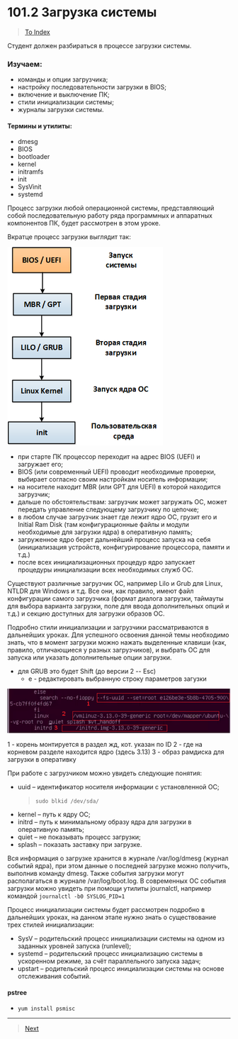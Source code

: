 # 101.2 Загрузка системы

> [To Index](index.md)

Студент должен разбираться в процессе загрузки системы.

### Изучаем:

-	команды и опции загрузчика;
-	настройку последовательности загрузки в BIOS;
-	включение и выключение ПК;
-	стили инициализации системы;
-	журналы загрузки системы.

#### Термины и утилиты:	

-	dmesg
-	BIOS
-	bootloader
-	kernel
-	initramfs
-	init
-	SysVinit
-	systemd

Процесс загрузки любой операционной системы, представляющий собой последовательную работу ряда программных и аппаратных компонентов ПК, будет рассмотрен в этом уроке.

Вкратце процесс загрузки выглядит так:

![](img/bootOrder.png)

- при старте ПК процессор переходит на адрес BIOS (UEFI) и загружает его;
- BIOS (или современный UEFI) проводит необходимые проверки, выбирает согласно своим настройкам носитель информации;
- на носителе находит MBR (или GPT для UEFI) в которой находится загрузчик;
- дальше по обстоятельствам: загрузчик может загружать ОС, может передать управление следующему загрузчику по цепочке;
- в любом случае загрузчик знает где лежит ядро ОС, грузит его и Initial Ram Disk (там конфигурационные файлы и модули необходимые для загрузки ядра) в оперативную память;
- загруженное ядро берет дальнейший процесс запуска на себя (инициализация устройств, конфигурирование процессора, памяти и т.д.)
- после всех инициализационных процедур ядро запускает процедуры инициализации всех необходимых служб ОС.


Существуют различные загрузчик ОС, например Lilo и Grub для Linux, NTLDR для Windows и т.д. Все они, как правило, имеют файл конфигурации самого загрузчика (формат диалога загрузки, таймауты для выбора варианта загрузки, поле для ввода дополнительных опций и т.д.) и секцию доступных для загрузки образов ОС.

Подробно стили инициализации и загрузчики рассматриваются в дальнейших уроках. Для успешного освоения данной темы необходимо знать, что в момент загрузки можно нажать выделенные клавиши (как, правило, отличающиеся у разных загрузчиков), и выбрать ОС для запуска или указать дополнительные опции загрузки.

- для GRUB это будет Shift (до версии 2 -- Esc)
	- e - редактировать выбранную строку параметров загузки
	
![](img/bootMenuOpts.png)

1 - корень монтируется в раздел жд, кот. указан по ID
2 - где на корневом разделе находится ядро (здесь 3.13)
3 - образ рамдиска для загрузки в оперативку

При работе с загрузчиком можно увидеть следующие понятия:
-	uuid – идентификатор носителя информации с установленной ОС;
	> `sudo blkid /dev/sda/`
-	kernel – путь к ядру ОС;
-	initrd – путь к минимальному образу ядра для загрузки в оперативную память;
-	quiet – не показывать процесс загрузки;
-	splash – показать заставку при загрузке.

Вся информация о загрузке хранится в журнале /var/log/dmesg (журнал событий ядра), при этом данные о последней загрузке можно получить, выполнив команду dmesg. Также события загрузки могут располагаться в журнале /var/log/boot.log. В современных ОС события загрузки можно увидеть при помощи утилиты journalctl, например командой `journalctl -b0 SYSLOG_PID=1`

Процесс инициализации системы будет рассмотрен подробно в дальнейших уроках, на данном этапе нужно знать о существование трех стилей инициализации:

-	SysV – родительский процесс инициализации системы на одном из заданных уровней запуска (runlevel);
-	systemd – родительский процесс инициализацию системы в ускоренном режиме, за счёт параллельного запуска задач;
-	upstart – родительский процесс инициализации системы на основе отслеживания событий.

#### pstree

- `yum install psmisc`

---

> [Next](101_3.md)